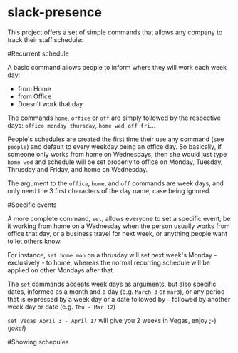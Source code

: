 slack-presence
==============

This project offers a set of simple commands that allows any company to
track their staff schedule:

#Recurrent schedule

A basic command allows people to inform where they will work each week day:
- from Home
- from Office
- Doesn't work that day

The commands `home`, `office` or `off` are simply followed by the respective days:
`office monday thursday`, `home wed`, `off fri`...

People's schedules are created the first time their use any command (see `people`)
and default to every weekday being an office day. So basically, if someone only works from
home on Wednesdays, then she would just type `home wed` and schedule will be set properly to
office on Monday, Tuesday, Thrusday and Friday, and home on Wednesday.

The argument to the `office`, `home`, and `off` commands are week days, and only need the 3 first characters of the day name, case being ignored.

#Specific events

A more complete command, `set`, allows everyone to set a specific event, be it
working from home on a Wednesday when the person usually works from office that day,
or a business travel for next week, or anything people want to let others know.

For instance, `set home mon` on a thrusday will set next week's Monday - exclusively - to
home, whereas the normal recurring schedule will be applied on other Mondays after that.

The `set` commands accepts week days as arguments, but also specific dates, informed as a month and a day (e.g. `March 3` or `mar3`), or any period that is expressed by a week day or a date followed
by `-` followed by another week day or date (e.g. `Thu - Mar 12`)

`set Vegas April 3 - April 17` will give you 2 weeks in Vegas, enjoy ;-) (*joke!*)

#Showing schedules

